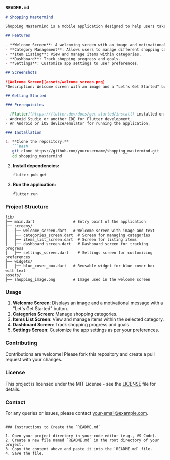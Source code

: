 ### `README.md`

```markdown
# Shopping Mastermind

Shopping Mastermind is a mobile application designed to help users take control of their shopping and achieve their shopping goals. The app includes features like category management, item listing, and dashboard for tracking progress, along with customizable settings.

## Features

- **Welcome Screen**: A welcoming screen with an image and motivational text.
- **Category Management**: Allows users to manage different shopping categories.
- **Item Listing**: View and manage items within categories.
- **Dashboard**: Track shopping progress and goals.
- **Settings**: Customize app settings to user preferences.

## Screenshots

![Welcome Screen](assets/welcome_screen.png)
*Description: Welcome screen with an image and a "Let's Get Started" button.*

## Getting Started

### Prerequisites

- [Flutter](https://flutter.dev/docs/get-started/install) installed on your local machine.
- Android Studio or another IDE for Flutter development.
- An Android or iOS device/emulator for running the application.

### Installation

1. **Clone the repository:**
   ```bash
   git clone https://github.com/yourusername/shopping_mastermind.git
   cd shopping_mastermind
   ```

2. **Install dependencies:**
   ```bash
   flutter pub get
   ```

3. **Run the application:**
   ```bash
   flutter run
   ```

### Project Structure

```plaintext
lib/
├── main.dart                 # Entry point of the application
├── screens/
│   ├── welcome_screen.dart   # Welcome screen with image and text
│   ├── categories_screen.dart  # Screen for managing categories
│   ├── items_list_screen.dart  # Screen for listing items
│   ├── dashboard_screen.dart   # Dashboard screen for tracking progress
│   ├── settings_screen.dart    # Settings screen for customizing preferences
├── widgets/
│   ├── blue_cover_box.dart   # Reusable widget for blue cover box with text
assets/
├── shopping_image.png        # Image used in the welcome screen
```

### Usage

1. **Welcome Screen**: Displays an image and a motivational message with a "Let's Get Started" button.
2. **Categories Screen**: Manage shopping categories.
3. **Items List Screen**: View and manage items within the selected category.
4. **Dashboard Screen**: Track shopping progress and goals.
5. **Settings Screen**: Customize the app settings as per your preferences.

### Contributing

Contributions are welcome! Please fork this repository and create a pull request with your changes.

### License

This project is licensed under the MIT License - see the [LICENSE](LICENSE) file for details.

### Contact

For any queries or issues, please contact [your-email@example.com](mailto:your-email@example.com).

```

### Instructions to Create the `README.md`

1. Open your project directory in your code editor (e.g., VS Code).
2. Create a new file named `README.md` in the root directory of your project.
3. Copy the content above and paste it into the `README.md` file.
4. Save the file.
